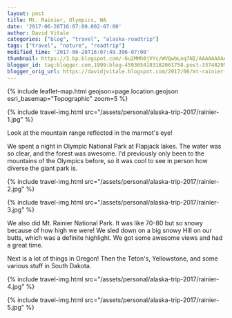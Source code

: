 ```yaml
---
layout: post
title: Mt. Rainier, Olympics, WA
date: '2017-06-28T16:07:00.002-07:00'
author: David Vitale
categories: ["blog", "travel", "alaska-roadtrip"]
tags: ["travel", "nature", "roadtrip"]
modified_time: '2017-06-28T16:07:49.396-07:00'
thumbnail: https://3.bp.blogspot.com/-6u2MMh0jVYc/WVQwbLnq7NI/AAAAAAAAAxU/5xGeAsohGR4mP84jy1P9l7j64C4o0V8cACLcBGAs/s72-c/_20170628_153319.JPG
blogger_id: tag:blogger.com,1999:blog-4593654183182061758.post-3374829588810513016
blogger_orig_url: https://davidjvitale.blogspot.com/2017/06/mt-rainier-olympics.html
---
```


{% include leaflet-map.html
    geojson=page.location.geojson
    esri_basemap="Topographic"
    zoom=5
%}

{% include travel-img.html src="/assets/personal/alaska-trip-2017/rainier-1.jpg" %}

Look at the mountain range reflected in the marmot's eye!

We spent a night in Olympic National Park at Flapjack lakes. The water was so clear, and the forest was awesome. I'd previously only been to the mountains of the Olympics before, so it was cool to see in person how diverse the giant park is.

{% include travel-img.html src="/assets/personal/alaska-trip-2017/rainier-2.jpg" %}

{% include travel-img.html src="/assets/personal/alaska-trip-2017/rainier-3.jpg" %}

We also did Mt. Rainier National Park. It was like 70-80 but so snowy because of how high we were! We sled down on a big snowy Hill on our butts, which was a definite highlight. We got some awesome views and had a great time.

Next is a lot of things in Oregon! Then the Teton's, Yellowstone, and some various stuff in South Dakota.

{% include travel-img.html src="/assets/personal/alaska-trip-2017/rainier-4.jpg" %}

{% include travel-img.html src="/assets/personal/alaska-trip-2017/rainier-5.jpg" %}
